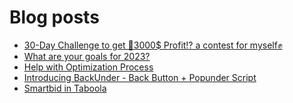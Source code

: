 # Blog posts
<!-- BLOG-POST-LIST:START -->
- [30-Day Challenge to get 🎯3000$ Profit⁉ a contest for myself✊](https://afflift.com/f/threads/30-day-challenge-to-get-%F0%9F%8E%AF3000-profit%E2%81%89-a-contest-for-myself%E2%9C%8A.9419/)
- [What are your goals for 2023?](https://afflift.com/f/threads/what-are-your-goals-for-2023.10077/)
- [Help with Optimization Process](https://afflift.com/f/threads/help-with-optimization-process.10089/)
- [Introducing BackUnder - Back Button + Popunder Script](https://afflift.com/f/threads/introducing-backunder-back-button-popunder-script.10073/)
- [Smartbid in Taboola](https://afflift.com/f/threads/smartbid-in-taboola.10058/)
<!-- BLOG-POST-LIST:END -->
